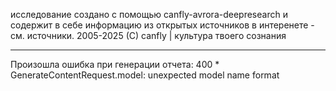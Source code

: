 исследование создано с помощью canfly-avrora-deepresearch и содержит в себе информацию из открытых источников в интеренете - см. источники. 2005-2025 (С) canfly | культура твоего сознания

---
Произошла ошибка при генерации отчета: 400 * GenerateContentRequest.model: unexpected model name format
